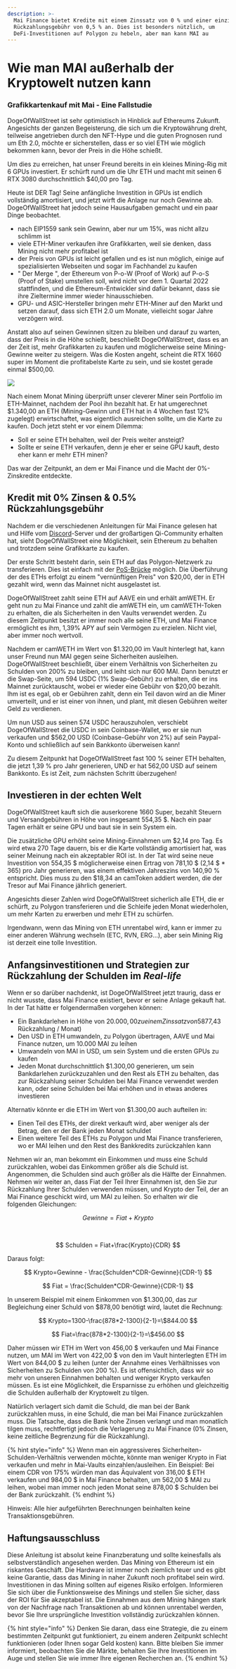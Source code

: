```yaml
---
description: >-
  Mai Finance bietet Kredite mit einem Zinssatz von 0 % und einer einzigen
  Rückzahlungsgebühr von 0,5 % an. Dies ist besonders nützlich, um
  DeFi-Investitionen auf Polygon zu hebeln, aber man kann MAI au
---
```


# Wie man MAI außerhalb der Kryptowelt nutzen kann

### Grafikkartenkauf mit Mai - Eine Fallstudie 

DogeOfWallStreet ist sehr optimistisch in Hinblick auf Ethereums Zukunft. Angesichts der ganzen Begeisterung, die sich um die Kryptowährung dreht, teilweise angetrieben durch den NFT-Hype und die guten Prognosen rund um Eth 2.0, möchte er sicherstellen, dass er so viel ETH wie möglich bekommen kann, bevor der Preis in die Höhe schießt.

Um dies zu erreichen, hat unser Freund bereits in ein kleines Mining-Rig mit 6 GPUs investiert. Er schürft rund um die Uhr ETH und macht mit seinen 6 RTX 3080 durchschnittlich $40,00 pro Tag.

Heute ist DER Tag! Seine anfängliche Investition in GPUs ist endlich vollständig amortisiert, und jetzt wirft die Anlage nur noch Gewinne ab. DogeOfWallStreet hat jedoch seine Hausaufgaben gemacht und ein paar Dinge beobachtet.

* nach EIP1559 sank sein Gewinn, aber nur um 15%, was nicht allzu schlimm ist
* viele ETH-Miner verkaufen ihre Grafikkarten, weil sie denken, dass Mining nicht mehr profitabel ist
* der Preis von GPUs ist leicht gefallen und es ist nun möglich, einige auf spezialisierten Webseiten und sogar im Fachhandel zu kaufen
* " Der Merge ", der Ethereum von P-o-W (Proof of Work) auf P-o-S (Proof of Stake) umstellen soll, wird nicht vor dem 1. Quartal 2022 stattfinden, und die Ethereum-Entwickler sind dafür bekannt, dass sie ihre Zieltermine immer wieder hinausschieben.
* GPU- und ASIC-Hersteller bringen mehr ETH-Miner auf den Markt und setzen darauf, dass sich ETH 2.0 um Monate, vielleicht sogar Jahre verzögern wird.

Anstatt also auf seinen Gewinnen sitzen zu bleiben und darauf zu warten, dass der Preis in die Höhe schießt, beschließt DogeOfWallStreet, dass es an der Zeit ist, mehr Grafikkarten zu kaufen und möglicherweise seine Mining-Gewinne weiter zu steigern. Was die Kosten angeht, scheint die RTX 1660 super im Moment die profitabelste Karte zu sein, und sie kostet gerade einmal $500,00.

![](<../.gitbook/assets/Screen Shot 2021-08-13 at 12.07.41 PM.png>)

Nach einem Monat Mining überprüft unser cleverer Miner sein Portfolio im ETH-Mainnet, nachdem der Pool ihn bezahlt hat. Er hat umgerechnet $1.340,00 an ETH (Mining-Gewinn und ETH hat in 4 Wochen fast 12% zugelegt) erwirtschaftet, was eigentlich ausreichen sollte, um die Karte zu kaufen. Doch jetzt steht er vor einem Dilemma:

* Soll er seine ETH behalten, weil der Preis weiter ansteigt?
* Sollte er seine ETH verkaufen, denn je eher er seine GPU kauft, desto eher kann er mehr ETH minen?

Das war der Zeitpunkt, an dem er Mai Finance und die Macht der 0%-Zinskredite entdeckte.

## Kredit mit 0% Zinsen & 0.5% Rückzahlungsgebühr

Nachdem er die verschiedenen Anleitungen für Mai Finance gelesen hat und Hilfe vom [Discord](https://discord.gg/mQq55j65xJ)-Server und der großartigen Qi-Community erhalten hat, sieht DogeOfWallStreet eine Möglichkeit, sein Ethereum zu behalten und trotzdem seine Grafikkarte zu kaufen.

Der erste Schritt besteht darin, sein ETH auf das Polygon-Netzwerk zu transferieren. Dies ist einfach mit der [PoS-Brücke](https://wallet.matic.network/bridge) möglich. Die Überführung der des ETHs erfolgt zu einem "vernünftigen Preis" von $20,00, der in ETH gezahlt wird, wenn das Mainnet nicht ausgelastet ist.

DogeOfWallStreet zahlt seine ETH auf AAVE ein und erhält amWETH. Er geht nun zu Mai Finance und zahlt die amWETH ein, um camWETH-Token zu erhalten, die als Sicherheiten in den Vaults verwendet werden. Zu diesem Zeitpunkt besitzt er immer noch alle seine ETH, und Mai Finance ermöglicht es ihm, 1,39% APY auf sein Vermögen zu erzielen. Nicht viel, aber immer noch wertvoll.

Nachdem er camWETH im Wert von $1.320,00 im Vault hinterlegt hat, kann unser Freund nun MAI gegen seine Sicherheiten ausleihen. DogeOfWallStreet beschließt, über einem Verhältnis von Sicherheiten zu Schulden von 200% zu bleiben, und leiht sich nur 600 MAI. Dann benutzt er die Swap-Seite, um 594 USDC (1% Swap-Gebühr) zu erhalten, die er ins Mainnet zurücktauscht, wobei er wieder eine Gebühr von $20,00 bezahlt. Ihm ist es egal, ob er Gebühren zahlt, denn ein Teil davon wird an die Miner umverteilt, und er ist einer von ihnen, und plant, mit diesen Gebühren weiter Geld zu verdienen.

Um nun USD aus seinen 574 USDC herauszuholen, verschiebt DogeOfWallStreet die USDC in sein Coinbase-Wallet, wo er sie nun verkaufen und $562,00 USD (Coinbase-Gebühr von 2%) auf sein Paypal-Konto und schließlich auf sein Bankkonto überweisen kann!

Zu diesem Zeitpunkt hat DogeOfWallStreet fast 100 % seiner ETH behalten, die jetzt 1,39 % pro Jahr generieren, UND er hat 562,00 USD auf seinem Bankkonto. Es ist Zeit, zum nächsten Schritt überzugehen!

## Investieren in der echten Welt

DogeOfWallStreet kauft sich die auserkorene 1660 Super, bezahlt Steuern und Versandgebühren in Höhe von insgesamt 554,35 $. Nach ein paar Tagen erhält er seine GPU und baut sie in sein System ein.

Die zusätzliche GPU erhöht seine Mining-Einnahmen um $2,14 pro Tag. Es wird etwa 270 Tage dauern, bis er die Karte vollständig amortisiert hat, was seiner Meinung nach ein akzeptabler ROI ist. In der Tat wird seine neue Investition von 554,35 $ möglicherweise einen Ertrag von 781,10 $ (2,14 $ \* 365) pro Jahr generieren, was einem effektiven Jahreszins von 140,90 % entspricht. Dies muss zu den $18,34 an camToken addiert werden, die der Tresor auf Mai Finance jährlich generiert.

Angesichts dieser Zahlen wird DogeOfWallStreet sicherlich alle ETH, die er schürft, zu Polygon transferieren und die Schleife jeden Monat wiederholen, um mehr Karten zu erwerben und mehr ETH zu schürfen.

Irgendwann, wenn das Mining von ETH unrentabel wird, kann er immer zu einer anderen Währung wechseln (ETC, RVN, ERG...), aber sein Mining Rig ist derzeit eine tolle Investition.

## Anfangsinvestitionen und Strategien zur Rückzahlung der Schulden im _Real-life_ 

Wenn er so darüber nachdenkt, ist DogeOfWallStreet jetzt traurig, dass er nicht wusste, dass Mai Finance existiert, bevor er seine Anlage gekauft hat. In der Tat hätte er folgendermaßen vorgehen können:

* Ein Bankdarlehen in Höhe von $20.000,00 zu einem Zinssatz von 5% und einer Tilgungsdauer von 2 Jahren aufnehmen ($877,43 Rückzahlung / Monat)
* Den USD in ETH umwandeln, zu Polygon übertragen, AAVE und Mai Finance nutzen, um 10.000 MAI zu leihen
* Umwandeln von MAI in USD, um sein System und die ersten GPUs zu kaufen
* Jeden Monat durchschnittlich $1.300,00 generieren, um sein Bankdarlehen zurückzuzahlen und den Rest als ETH zu behalten, das zur Rückzahlung seiner Schulden bei Mai Finance verwendet werden kann, oder seine Schulden bei Mai erhöhen und in etwas anderes investieren

Alternativ könnte er die ETH im Wert von $1.300,00 auch aufteilen in:

* Einen Teil des ETHs, der direkt verkauft wird, aber weniger als der Betrag, den er der Bank jeden Monat schuldet
* Einen weitere Teil des ETHs zu Polygon und Mai Finance transferieren, wo er MAI leihen und den Rest des Bankkredits zurückzahlen kann

Nehmen wir an, man bekommt ein Einkommen und muss eine Schuld zurückzahlen, wobei das Einkommen größer als die Schuld ist. Angenommen, die Schulden sind auch größer als die Hälfte der Einnahmen. Nehmen wir weiter an, dass Fiat der Teil Ihrer Einnahmen ist, den Sie zur Rückzahlung Ihrer Schulden verwenden müssen, und Krypto der Teil, der an Mai Finance geschickt wird, um MAI zu leihen. So erhalten wir die folgenden Gleichungen:

$$
Gewinne = Fiat + Krypto
$$

​

$$
Schulden = Fiat+\frac{Krypto}{CDR}
$$

Daraus folgt:

$$
Krypto=Gewinne - \frac{Schulden*CDR-Gewinne}{CDR-1}
$$

$$
Fiat = \frac{Schulden*CDR-Gewinne}{CDR-1}
$$

In unserem Beispiel mit einem Einkommen von $1.300,00, das zur Begleichung einer Schuld von $878,00 benötigt wird, lautet die Rechnung:

$$
Krypto=1300-\frac{878*2-1300}{2-1}=\$844.00
$$

$$
Fiat=\frac{878*2-1300}{2-1}=\$456.00
$$

Daher müssen wir ETH im Wert von 456,00 $ verkaufen und Mai Finance nutzen, um MAI im Wert von 422,00 $ von den im Vault hinterlegten ETH im Wert von 844,00 $ zu leihen (unter der Annahme eines Verhältnisses von Sicherheiten zu Schulden von 200 %). Es ist offensichtlich, dass wir so mehr von unseren Einnahmen behalten und weniger Krypto verkaufen müssen. Es ist eine Möglichkeit, die Ersparnisse zu erhöhen und gleichzeitig die Schulden außerhalb der Kryptowelt zu tilgen.

Natürlich verlagert sich damit die Schuld, die man bei der Bank zurückzahlen muss, in eine Schuld, die man bei Mai Finance zurückzahlen muss. Die Tatsache, dass die Bank hohe Zinsen verlangt und man monatlich tilgen muss, rechtfertigt jedoch die Verlagerung zu Mai Finance (0% Zinsen, keine zeitliche Begrenzung für die Rückzahlung).

{% hint style="info" %}
Wenn man ein aggressiveres Sicherheiten-Schulden-Verhältnis verwenden möchte, könnte man weniger Krypto in Fiat verkaufen und mehr in Mai-Vaults einzahlen/ausleihen. Ein Beispiel: Bei einem CDR von 175% würden man das Äquivalent von 316,00 $ ETH verkaufen und 984,00 $ in Mai Finance behalten, um 562,00 $ MAI zu leihen, wobei man immer noch jeden Monat seine 878,00 $ Schulden bei der Bank zurückzahlt.
{% endhint %}

Hinweis: Alle hier aufgeführten Berechnungen beinhalten keine Transaktionsgebühren.

## Haftungsausschluss

Diese Anleitung ist absolut keine Finanzberatung und sollte keinesfalls als selbstverständlich angesehen werden. Das Mining von Ethereum ist ein riskantes Geschäft. Die Hardware ist immer noch ziemlich teuer und es gibt keine Garantie, dass das Mining in naher Zukunft noch profitabel sein wird. Investitionen in das Mining sollten auf eigenes Risiko erfolgen. Informieren Sie sich über die Funktionsweise des Minings und stellen Sie sicher, dass der ROI für Sie akzeptabel ist. Die Einnahmen aus dem Mining hängen stark von der Nachfrage nach Transaktionen ab und können unrentabel werden, bevor Sie Ihre ursprüngliche Investition vollständig zurückzahlen können.

{% hint style="info" %}
Denken Sie daran, dass eine Strategie, die zu einem bestimmten Zeitpunkt gut funktioniert, zu einem anderen Zeitpunkt schlecht funktionieren (oder Ihnen sogar Geld kosten) kann. Bitte bleiben Sie immer informiert, beobachten Sie die Märkte, behalten Sie Ihre Investitionen im Auge und stellen Sie wie immer Ihre eigenen Recherchen an.
{% endhint %}
